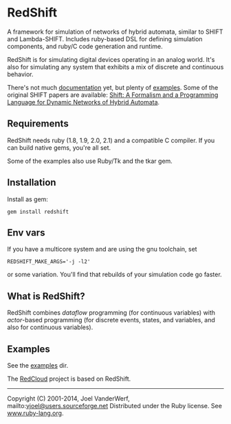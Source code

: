 # RedShift #

A framework for simulation of networks of hybrid automata, similar to SHIFT and Lambda-SHIFT. Includes ruby-based DSL for defining simulation components, and ruby/C code generation and runtime.

RedShift is for simulating digital devices operating in an analog world. It's also for simulating any system that exhibits a mix of discrete and continuous behavior.

There's not much [documentation](doc) yet, but plenty of [examples](examples). Some of the original SHIFT papers are available: [Shift: A Formalism and a Programming Language for Dynamic Networks of Hybrid Automata]( http://citeseerx.ist.psu.edu/viewdoc/download?doi=10.1.1.32.5913&rep=rep1&type=pdf).

## Requirements ##

RedShift needs ruby (1.8, 1.9, 2.0, 2.1) and a compatible C compiler. If you can build native gems, you're all set.

Some of the examples also use Ruby/Tk and the tkar gem.

## Installation ##

Install as gem:

    gem install redshift

## Env vars ##

If you have a multicore system and are using the gnu toolchain, set

    REDSHIFT_MAKE_ARGS='-j -l2'

or some variation. You'll find that rebuilds of your simulation code go faster.


What is RedShift?
-----------------

RedShift combines *dataflow* programming (for continuous variables) with *actor*-based programming (for discrete events, states, and variables, and also for continuous variables).

Examples
--------

See the [examples](examples) dir.

The [RedCloud](https://github.com/vjoel/redcloud) project is based on RedShift.


----

Copyright (C) 2001-2014, Joel VanderWerf, mailto:vjoel@users.sourceforge.net
Distributed under the Ruby license. See www.ruby-lang.org.

